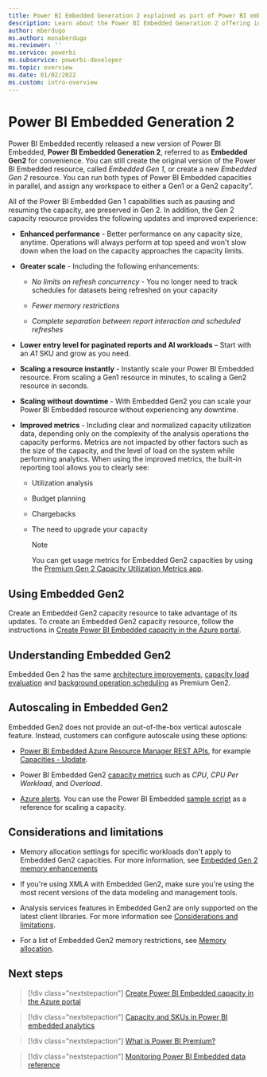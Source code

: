 ```yaml
---
title: Power BI Embedded Generation 2 explained as part of Power BI embedded analytics
description: Learn about the Power BI Embedded Generation 2 offering in Power BI embedded analytics.
author: mberdugo
ms.author: monaberdugo
ms.reviewer: ''
ms.service: powerbi
ms.subservice: powerbi-developer
ms.topic: overview
ms.date: 01/02/2022
ms.custom: intro-overview
---
```


# Power BI Embedded Generation 2

Power BI Embedded recently released a new version of Power BI Embedded, **Power BI Embedded Generation 2**, referred to as **Embedded Gen2** for convenience. You can still create the original version of the Power BI Embedded resource, called *Embedded Gen 1*, or create a new *Embedded Gen 2* resource. You can run both types of Power BI Embedded capacities in parallel, and assign any workspace to either a Gen1 or a Gen2 capacity”.

All of the Power BI Embedded Gen 1 capabilities such as pausing and resuming the capacity, are preserved in Gen 2. In addition, the Gen 2 capacity resource provides the following updates and improved experience:

* **Enhanced performance** - Better performance on any capacity size, anytime. Operations will always perform at top speed and won't slow down when the load on the capacity approaches the capacity limits.

* **Greater scale** - Including the following enhancements:

  * *No limits on refresh concurrency* - You no longer need to track schedules for datasets being refreshed on your capacity

  * *Fewer memory restrictions*

  * *Complete separation between report interaction and scheduled refreshes*

* **Lower entry level for paginated reports and AI workloads** – Start with an *A1* SKU and grow as you need.

* **Scaling a resource instantly** - Instantly scale your Power BI Embedded resource. From scaling a Gen1 resource in minutes, to scaling a Gen2 resource in seconds.

* **Scaling without downtime** - With Embedded Gen2 you can scale your Power BI Embedded resource without experiencing any downtime.

* **Improved metrics** - Including clear and normalized capacity utilization data, depending only on the complexity of the analysis operations the capacity performs. Metrics are not impacted by other factors such as the size of the capacity, and the level of load on the system while performing analytics. When using the improved metrics, the built-in reporting tool allows you to clearly see:
  * Utilization analysis
  * Budget planning
  * Chargebacks
  * The need to upgrade your capacity

    >[!NOTE]
    >You can get usage metrics for Embedded Gen2 capacities by using the [Premium Gen 2 Capacity Utilization Metrics app](https://appsource.microsoft.com/product/power-bi/pbi_pcmm.pbipremiumcapacitymonitoringreport?tab=Overview).

## Using Embedded Gen2

Create an Embedded Gen2 capacity resource to take advantage of its updates. To create an Embedded Gen2 capacity resource, follow the instructions in [Create Power BI Embedded capacity in the Azure portal](azure-pbie-create-capacity.md).

## Understanding Embedded Gen2

Embedded Gen 2 has the same [architecture improvements](../../enterprise/service-premium-architecture.md), [capacity load evaluation](../../enterprise/service-premium-concepts.md) and [background operation scheduling](../../enterprise/service-premium-concepts.md#premium-gen2-background-operation-scheduling) as Premium Gen2.

## Autoscaling in Embedded Gen2

Embedded Gen2 does not provide an out-of-the-box vertical autoscale feature. Instead, customers can configure autoscale using these options:

* [Power BI Embedded Azure Resource Manager REST APIs](/rest/api/power-bi-embedded/), for example [Capacities - Update](/rest/api/power-bi-embedded/capacities/update).

* Power BI Embedded Gen2 [capacity metrics](monitor-power-bi-embedded-reference.md#capacities) such as *CPU*, *CPU Per Workload*, and *Overload*.

* [Azure alerts](/azure/azure-monitor/alerts/alerts-overview). You can use the Power BI Embedded [sample script](monitor-power-bi-embedded-reference.md#example-script-for-scaling-a-capacity) as a reference for scaling a capacity.

## Considerations and limitations

* Memory allocation settings for specific workloads don't apply to Embedded Gen2 capacities. For more information, see [Embedded Gen 2 memory enhancements](embedded-capacity.md#embedded-gen-2-memory-enhancements)

* If you're using XMLA with Embedded Gen2, make sure you're using the most recent versions of the data modeling and management tools.

* Analysis services features in Embedded Gen2 are only supported on the latest client libraries. For more information see [Considerations and limitations](../../enterprise/service-premium-gen2-what-is.md#considerations-and-limitations).

* For a list of Embedded Gen2 memory restrictions, see [Memory allocation](../../enterprise/service-premium-gen2-what-is.md#memory-allocation).

## Next steps

> [!div class="nextstepaction"]
> [Create Power BI Embedded capacity in the Azure portal](azure-pbie-create-capacity.md)

> [!div class="nextstepaction"]
> [Capacity and SKUs in Power BI embedded analytics](embedded-capacity.md)

> [!div class="nextstepaction"]
> [What is Power BI Premium?](../../enterprise/service-premium-what-is.md)

> [!div class="nextstepaction"]
>[Monitoring Power BI Embedded data reference](monitor-power-bi-embedded-reference.md)
